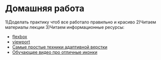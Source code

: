 ﻿# Домашняя работа

1)Доделать практику чтоб все работало правильно и красиво
2)Читаем материалы лекции
3)Читаем информационные ресурсы:
  * [flexbox](https://html5.by/blog/flexbox/)
  * [viewport](http://frontender.com.ua/mobile-web/wtf-viewport/)
  * [Самые простые техники адаптивной верстки](https://habr.com/post/144003/)
  * [Обучающее видео про отличные иконки](https://www.youtube.com/watch?v=m5Ub-MXKMgA)



